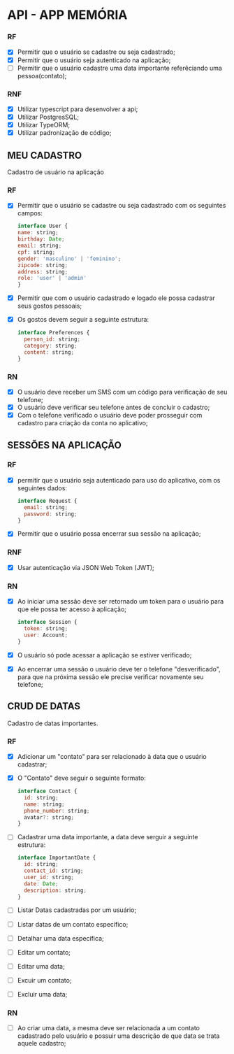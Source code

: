 # API - APP MEMÓRIA

### RF

- [x] Permitir que o usuário se cadastre ou seja cadastrado;
- [x] Permitir que o usuário seja autenticado na aplicação;
- [ ] Permitir que o usuário cadastre uma data importante referêciando uma pessoa(contato);

### RNF

- [x] Utilizar typescript para desenvolver a api;
- [x] Utilizar PostgresSQL;
- [x] Utilizar TypeORM;
- [x] Utilizar padronização de código;

## MEU CADASTRO

Cadastro de usuário na aplicação

### RF

- [x] Permitir que o usuário se cadastre ou seja cadastrado com os seguintes campos:

	```js
  interface User {
    name: string;
    birthday: Date;
    email: string;
    cpf: string;
    gender: 'masculino' | 'feminino';
    zipcode: string;
    address: string;
    role: 'user' | 'admin'
  }
	```

- [x] Permitir que com o usuário cadastrado e logado ele possa cadastrar seus gostos pessoais;
- [x] Os gostos devem seguir a seguinte estrutura:

  ```js
  interface Preferences {
    person_id: string;
    category: string;
    content: string;
  }
  ```

### RN

- [x] O usuário deve receber um SMS com um código para verificação de seu telefone;
- [x] O usuário deve verificar seu telefone antes de concluir o cadastro;
- [x] Com o telefone verificado o usuário deve poder prosseguir com cadastro para criação da conta no aplicativo;

## SESSÕES NA APLICAÇÃO

### RF

- [x] permitir que o usuário seja autenticado para uso do aplicativo, com os seguintes dados:
  ```js
  interface Request {
    email: string;
    password: string;
  }
  ```

- [x] Permitir que o usuário possa encerrar sua sessão na aplicação;

### RNF

- [x] Usar autenticação via JSON Web Token (JWT);


### RN

- [x] Ao iniciar uma sessão deve ser retornado um token para o usuário para que ele possa ter acesso à aplicação;

  ```js
  interface Session {
    token: string;
    user: Account;
  }
  ```

- [x] O usuário só pode acessar a aplicação se estiver verificado;

- [x] Ao encerrar uma sessão o usuário deve ter o telefone "desverificado", para que na próxima sessão ele precise verificar novamente seu telefone;


## CRUD DE DATAS

Cadastro de datas importantes.

### RF

- [x] Adicionar um "contato" para ser relacionado à data que o usuário cadastrar;

- [x] O "Contato" deve seguir o seguinte formato:
  ```js
  interface Contact {
    id: string;
    name: string;
    phone_number: string;
    avatar?: string;
  }
  ```

- [ ] Cadastrar uma data importante, a data deve serguir a seguinte estrutura:
  ```js
  interface ImportantDate {
    id: string;
    contact_id: string;
    user_id: string;
    date: Date;
    description: string;
  }
  ```

- [ ] Listar Datas cadastradas por um usuário;

- [ ] Listar datas de um contato específico;

- [ ] Detalhar uma data específica;

- [ ] Editar um contato;

- [ ] Editar uma data;

- [ ] Excuir um contato;

- [ ] Excluir uma data;


### RN

- [ ] Ao criar uma data, a mesma deve ser relacionada a um contato cadastrado pelo usuário e possuir uma descrição de que data se trata aquele cadastro;
